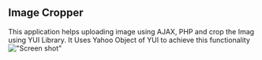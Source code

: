 ## Image Cropper

This application helps uploading image using AJAX, PHP and crop the Imag using YUI Library. It Uses Yahoo Object of YUI to achieve this functionality
!["Screen shot"](images/screenshot.png)
